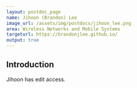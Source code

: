 ```yaml
---
layout: postdoc_page
name: Jihoon (Brandon) Lee
image_url: /assets/img/postdocs/jihoon_lee.png
area: Wireless Networks and Mobile Systems
targeturl: https://brandonjlee.github.io/
output: true
---
```


## Introduction

Jihoon has edit access.
